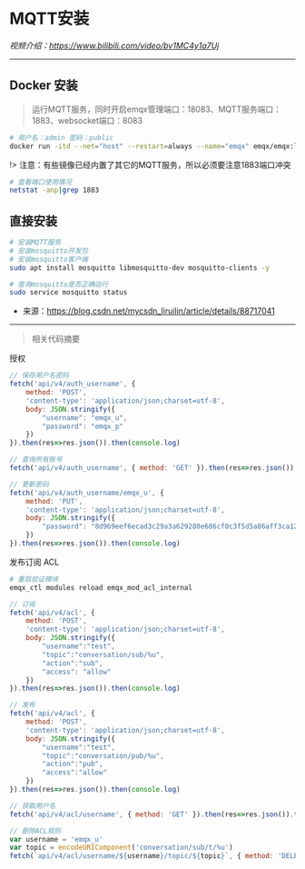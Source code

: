 # MQTT安装

*视频介绍：https://www.bilibili.com/video/bv1MC4y1a7Uj*

---

## Docker 安装
> 运行MQTT服务，同时开启emqx管理端口：18083、MQTT服务端口：1883、websocket端口：8083

```bash
# 用户名：admin 密码：public
docker run -itd --net="host" --restart=always --name="emqx" emqx/emqx:latest
```

!> 注意：有些镜像已经内置了其它的MQTT服务，所以必须要注意1883端口冲突

```bash
# 查看端口使用情况
netstat -anp|grep 1883
```

## 直接安装

```bash
# 安装MQTT服务
# 安装mosquitto开发包
# 安装mosquitto客户端
sudo apt install mosquitto libmosquitto-dev mosquitto-clients -y

# 查询mosquitto是否正确运行
sudo service mosquitto status
```

- 来源：https://blog.csdn.net/mycsdn_liruilin/article/details/88717041


--- 

> 相关代码摘要

授权
```js
// 保存用户名密码
fetch('api/v4/auth_username', {
    method: 'POST',
    'content-type': 'application/json;charset=utf-8',
    body: JSON.stringify({
        "username": "emqx_u",
        "password": "emqx_p"
    })
}).then(res=>res.json()).then(console.log)

// 查询所有账号
fetch('api/v4/auth_username', { method: 'GET' }).then(res=>res.json()).then(console.log)

// 更新密码
fetch('api/v4/auth_username/emqx_u', {
    method: 'PUT',
    'content-type': 'application/json;charset=utf-8',
    body: JSON.stringify({
        "password": "8d969eef6ecad3c29a3a629280e686cf0c3f5d5a86aff3ca12020c923adc6c92"
    })
}).then(res=>res.json()).then(console.log)
```

发布订阅 ACL

```bash
# 重启验证模块
emqx_ctl modules reload emqx_mod_acl_internal
```

```js
// 订阅
fetch('api/v4/acl', {
    method: 'POST',
    'content-type': 'application/json;charset=utf-8',
    body: JSON.stringify({
        "username":"test",
        "topic":"conversation/sub/%u",
        "action":"sub",
        "access": "allow"
    })
}).then(res=>res.json()).then(console.log)

// 发布
fetch('api/v4/acl', {
    method: 'POST',
    'content-type': 'application/json;charset=utf-8',
    body: JSON.stringify({
        "username":"test",
        "topic":"conversation/pub/%u",
        "action":"pub",
        "access":"allow"
    })
}).then(res=>res.json()).then(console.log)

// 获取用户名
fetch('api/v4/acl/username', { method: 'GET' }).then(res=>res.json()).then(console.log)

// 删除ACL规则
var username = 'emqx_u'
var topic = encodeURIComponent('conversation/sub/t/%u')
fetch(`api/v4/acl/username/${username}/topic/${topic}`, { method: 'DELETE' }).then(res=>res.json()).then(console.log)
```